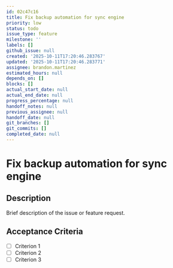 ```yaml
---
id: 02c47c16
title: Fix backup automation for sync engine
priority: low
status: todo
issue_type: feature
milestone: ''
labels: []
github_issue: null
created: '2025-10-11T17:20:46.283767'
updated: '2025-10-11T17:20:46.283771'
assignee: brandon.martinez
estimated_hours: null
depends_on: []
blocks: []
actual_start_date: null
actual_end_date: null
progress_percentage: null
handoff_notes: null
previous_assignee: null
handoff_date: null
git_branches: []
git_commits: []
completed_date: null
---
```


# Fix backup automation for sync engine

## Description

Brief description of the issue or feature request.

## Acceptance Criteria

- [ ] Criterion 1
- [ ] Criterion 2
- [ ] Criterion 3
